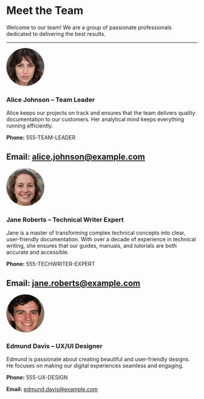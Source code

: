 # Meet the Team

Welcome to our team! We are a group of passionate professionals dedicated to delivering the best results.  

---

<img src="../assets/images/woman_1.jpeg" alt="Alice Johnson" width="100" height="100" style="border-radius: 50%;">

### Alice Johnson – Team Leader

Alice keeps our projects on track and ensures that the team delivers quality documentation to our customers. Her analytical mind keeps everything running efficiently.

**Phone:** 555-TEAM-LEADER

**Email:** alice.johnson@example.com
---
<img src="../assets/images/woman_2.jpeg" alt="Alice Johnson" width="100" height="100" style="border-radius: 50%;">

### Jane Roberts – Technical Writer Expert  
Jane is a master of transforming complex technical concepts into clear, user-friendly documentation. With over a decade of experience in technical writing, she ensures that our guides, manuals, and tutorials are both accurate and accessible. 

**Phone:** 555-TECHWRITER-EXPERT

**Email:** jane.roberts@example.com
---
<img src="../assets/images/man_4.png" alt="Alice Johnson" width="100" height="100" style="border-radius: 50%;">

### Edmund Davis – UX/UI Designer

Edmund is passionate about creating beautiful and user-friendly designs. He focuses on making our digital experiences seamless and engaging.

**Phone:** 555-UX-DESIGN

**Email:** edmund.davis@example.com